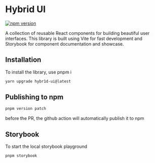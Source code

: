 # Hybrid UI 

[![npm version](https://badge.fury.io/js/hybr1d-ui.svg)](https://badge.fury.io/js/hybr1d-ui)

A collection of reusable React components for building beautiful user interfaces. This library is built using Vite for fast development and Storybook for component documentation and showcase.

## Installation

To install the library, use pnpm i

```bash
yarn upgrade hybr1d-ui@latest
```

## Publishing to npm

```bash
pnpm version patch
```
before the PR, the github action will automatically publish it to npm

## Storybook

To start the local storybook playground
```bash
pnpm storybook
```
